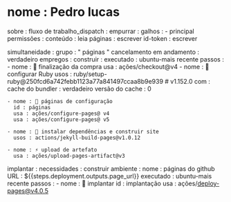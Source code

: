 # nome : Pedro lucas
sobre :
  fluxo de trabalho_dispatch :
  empurrar :
    galhos :
      - principal
permissões :
  conteúdo : leia
  páginas : escrever
  id-token : escrever
  
simultaneidade :
  grupo : " páginas "
  cancelamento em andamento : verdadeiro
empregos :
  construir :
    executado : ubuntu-mais recente
    passos :
    - nome : 📂 finalização da compra
      usa : ações/checkout@v4
    - nome : 💎 configurar Ruby
      usos : ruby/setup-ruby@250fcd6a742febb1123a77a841497ccaa8b9e939 # v1.152.0
      com :
        cache do bundler : verdadeiro
        versão do cache : 0

    - nome : 📄 páginas de configuração
      id : páginas
      usa : ações/configure-pages@ v4
      usa : ações/configure-pages@ v5

    - nome : 🔨 instalar dependências e construir site
      usos : actions/jekyll-build-pages@v1.0.12
      
    - nome : ⚡️ upload de artefato
      usa : ações/upload-pages-artifact@v3
  implantar :
    necessidades : construir
    ambiente :
      nome : páginas do github
      URL : ${{steps.deployment.outputs.page_url}}
    executado : ubuntu-mais recente
    passos :
      - nome : 🚀 implantar
        id : implantação
        usa : ações/deploy-pages@v4.0.5
